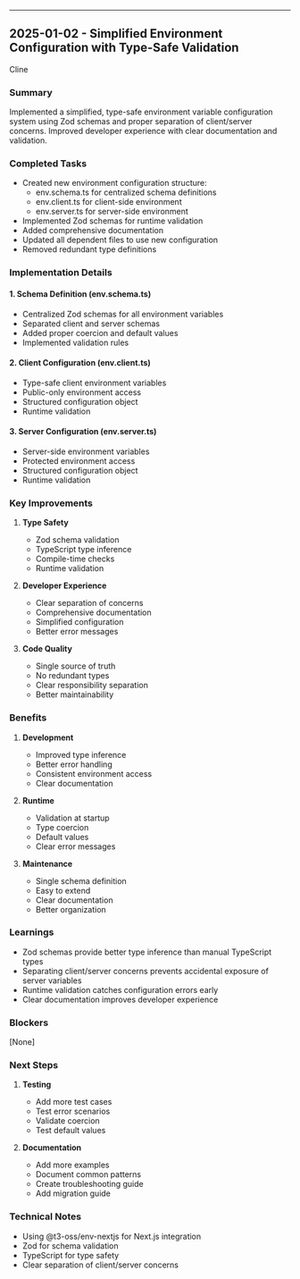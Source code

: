 ---

## 2025-01-02 - Simplified Environment Configuration with Type-Safe Validation

Cline

### Summary

Implemented a simplified, type-safe environment variable configuration system using Zod schemas and proper separation of client/server concerns. Improved developer experience with clear documentation and validation.

### Completed Tasks

- Created new environment configuration structure:
  - env.schema.ts for centralized schema definitions
  - env.client.ts for client-side environment
  - env.server.ts for server-side environment
- Implemented Zod schemas for runtime validation
- Added comprehensive documentation
- Updated all dependent files to use new configuration
- Removed redundant type definitions

### Implementation Details

#### 1. Schema Definition (env.schema.ts)

- Centralized Zod schemas for all environment variables
- Separated client and server schemas
- Added proper coercion and default values
- Implemented validation rules

#### 2. Client Configuration (env.client.ts)

- Type-safe client environment variables
- Public-only environment access
- Structured configuration object
- Runtime validation

#### 3. Server Configuration (env.server.ts)

- Server-side environment variables
- Protected environment access
- Structured configuration object
- Runtime validation

### Key Improvements

1. **Type Safety**
   - Zod schema validation
   - TypeScript type inference
   - Compile-time checks
   - Runtime validation

2. **Developer Experience**
   - Clear separation of concerns
   - Comprehensive documentation
   - Simplified configuration
   - Better error messages

3. **Code Quality**
   - Single source of truth
   - No redundant types
   - Clear responsibility separation
   - Better maintainability

### Benefits

1. **Development**
   - Improved type inference
   - Better error handling
   - Consistent environment access
   - Clear documentation

2. **Runtime**
   - Validation at startup
   - Type coercion
   - Default values
   - Clear error messages

3. **Maintenance**
   - Single schema definition
   - Easy to extend
   - Clear documentation
   - Better organization

### Learnings

- Zod schemas provide better type inference than manual TypeScript types
- Separating client/server concerns prevents accidental exposure of server variables
- Runtime validation catches configuration errors early
- Clear documentation improves developer experience

### Blockers

[None]

### Next Steps

1. **Testing**
   - Add more test cases
   - Test error scenarios
   - Validate coercion
   - Test default values

2. **Documentation**
   - Add more examples
   - Document common patterns
   - Create troubleshooting guide
   - Add migration guide

### Technical Notes

- Using @t3-oss/env-nextjs for Next.js integration
- Zod for schema validation
- TypeScript for type safety
- Clear separation of client/server concerns

